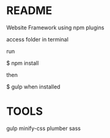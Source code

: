 # README #

Website Framework using npm plugins

access folder in terminal

run

$ npm install

then 

$ gulp when installed

# TOOLS #
gulp
minify-css
plumber
sass
 